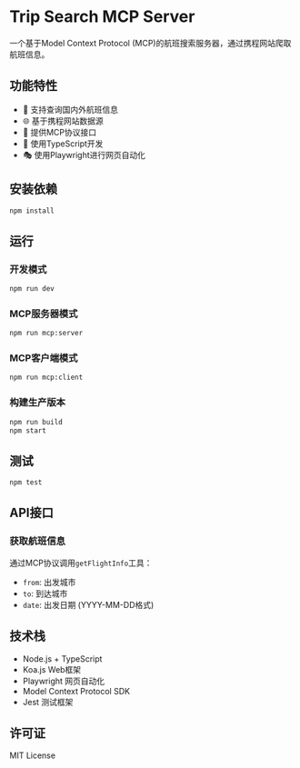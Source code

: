 # Trip Search MCP Server

一个基于Model Context Protocol (MCP)的航班搜索服务器，通过携程网站爬取航班信息。

## 功能特性

- 🛫 支持查询国内外航班信息
- 🌐 基于携程网站数据源
- 🔧 提供MCP协议接口
- 🚀 使用TypeScript开发
- 🎭 使用Playwright进行网页自动化

## 安装依赖

```bash
npm install
```

## 运行

### 开发模式
```bash
npm run dev
```

### MCP服务器模式
```bash
npm run mcp:server
```

### MCP客户端模式
```bash
npm run mcp:client
```

### 构建生产版本
```bash
npm run build
npm start
```

## 测试

```bash
npm test
```

## API接口

### 获取航班信息
通过MCP协议调用`getFlightInfo`工具：

- `from`: 出发城市
- `to`: 到达城市  
- `date`: 出发日期 (YYYY-MM-DD格式)

## 技术栈

- Node.js + TypeScript
- Koa.js Web框架
- Playwright 网页自动化
- Model Context Protocol SDK
- Jest 测试框架

## 许可证

MIT License
